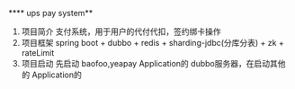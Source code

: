 **** ups pay system**


1.  项目简介
  支付系统，用于用户的代付代扣，签约绑卡操作
2.  项目框架
   spring boot + dubbo + redis + sharding-jdbc(分库分表) + zk +  rateLimit
3.  项目启动
    先启动 baofoo,yeapay Application的 dubbo服务器，在启动其他的 Application的





    


